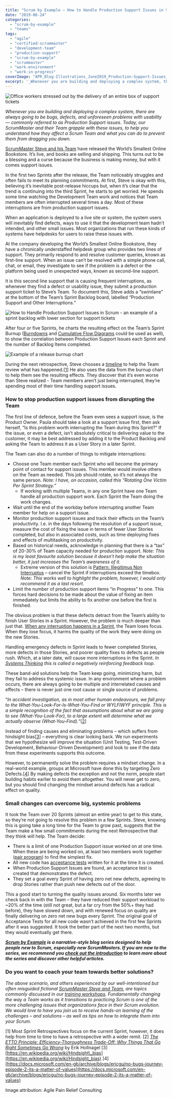 ```yaml
---
title: "Scrum by Example – How to Handle Production Support Issues in Scrum"
date: "2019-06-24"
categories: 
  - "scrum-by-example"
  - "teams"
tags: 
  - "agile"
  - "certified-scrummaster"
  - "development-team"
  - "production-support"
  - "scrum-by-example"
  - "scrummaster"
  - "work-environment"
  - "work-in-progress"
coverImage: "APR_Blog-Illustrations_June2019_Production-Support-Issues_v3.jpg"
excerpt: '_Whenever you are building and deploying a complex system, there are always going to be'
---
```


![Office workers stressed out by the delivery of an entire box of support tickets](src/content/blog/scrum-production-support/images/APR_Blog-Illustrations_June2019_Production-Support-Issues_v3.jpg)

_Whenever you are building and deploying a complex system, there are always going to be bugs, defects, and unforeseen problems with usability — commonly referred to as Production Support issues. Today, our ScrumMaster and their Team grapple with these issues, to help you understand how they affect a Scrum Team and what you can do to prevent them from dragging you down._

[ScrumMaster Steve and his Team](/blog/scrum-by-example) have released the World’s Smallest Online Bookstore. It’s live, and books are selling and shipping. This turns out to be a blessing and a curse because the business is making money, but with it comes support issues.

In the first two Sprints after the release, the Team noticeably struggles and often fails to meet its planning commitments. At first, Steve is okay with this, believing it’s inevitable post-release hiccups but, when it’s clear that the trend is continuing into the third Sprint, he starts to get worried. He spends some time watching the Development Team work and notices that Team members are often interrupted several times a day. Most of these interruptions are from production support issues.

When an application is deployed to a live site or system, the system users will inevitably find defects, ways to use it that the development team hadn’t intended, and other small issues. Most organizations that run these kinds of systems have helpdesks for users to raise these issues with.

At the company developing the World’s Smallest Online Bookstore, they have a chronically understaffed helpdesk group who provides two lines of support. They primarily respond to and resolve customer queries, known as first-line support. When an issue can’t be resolved with a simple phone call, chat, or email, they investigate to see if the problem is a defect or the platform being used in unexpected ways, known as second-line support.

It is this second line support that is causing frequent interruptions, as whenever they find a defect or usability issue, they submit a production support ticket to Steve’s Team. To document this, Steve adds a “swimlane” at the bottom of the Team’s Sprint Backlog board, labelled “Production Support and Other Interruptions.”

![How to Handle Production Support Issues in Scrum - an example of a sprint backlog with lower section for support tickets](src/content/blog/scrum-production-support/images/2019CSM-Sample-Scrum-Task-Board_2-1024x975.jpg)

After four or five Sprints, he charts the resulting effect on the Team’s Sprint Burnup ([Burndowns](/blog/scrummaster-tales-the-trouble-with-sprint-burndowns) and [Cumulative Flow Diagrams](/scrummaster-resources-and-references#estimation) could be used as well), to show the correlation between Production Support Issues each Sprint and the number of Backlog Items completed.

![Example of a release burnup chart](src/content/blog/scrum-production-support/images/Release-Burnup-Support-Issues.jpg)

During the next retrospective, Steve chooses a [timeline](https://www.thekua.com/rant/2006/03/a-retrospective-timeline/) to help the Team review what has happened.\[[1](#footnotes)\] He also uses the data from the burnup chart to help them see the resulting effects. They discover that it’s even worse than Steve realized - Team members aren’t just being interrupted, they’re spending most of their time handling support issues.

### How to stop production support issues from disrupting the Team

The first line of defence, before the Team even sees a support issue, is the Product Owner. Paula should take a look at a support issue first, then ask herself, “Is this problem worth interrupting the Team during this Sprint?” If the issue, or even a defect, isn’t absolutely critical to delivering value to the customer, it may be best addressed by adding it to the Product Backlog and asking the Team to address it as a User Story in a later Sprint.

The Team can also do a number of things to mitigate interruptions:

- Choose one Team member each Sprint who will become the primary point of contact for support issues. This member would involve others on the Team as needed. This job should rotate, so it’s not always the same person. _Note: I have, on occasion, called this “Rotating One Victim Per Sprint Strategy.”_
    - If working with multiple Teams, in any one Sprint have one Team handle all production support work. Each Sprint the Team doing the work changes.
- Wait until the end of the workday before interrupting another Team member for help on a support issue.
- Monitor production support issues and track their effects on the Team’s productivity. I.e. in the days following the resolution of a support issue, measure the cost of fixing the issue in terms of fewer User Stories completed, but also in associated costs, such as time deploying fixes and effects of multitasking on productivity.
- Based on historical needs, acknowledge in planning that there is a “tax” of 20-30% of Team capacity needed for production support. _Note: This is my least favourite solution because it doesn’t help make the situation better, it just increases the Team’s awareness of it._
    - Extreme version of this solution is [Pattern: Illegitimus Non Interruptus](https://sites.google.com/a/scrumplop.org/published-patterns/product-organization-pattern-language/illegitimus-non-interruptus) – cancel the Sprint if interruptions exceed the timebox. _Note: This works well to highlight the problem, however, I would only recommend it as a last resort._
- Limit the number of production support items “in Progress” to one. This forces hard decisions to be made about the value of fixing an item immediately but limits the ability to fix another one before the first is finished.

The obvious problem is that these defects detract from the Team’s ability to finish User Stories in a Sprint. However, the problem is much deeper than just that. [When any interruption happens in a Sprint](/blog/scrum-by-example-scrum-anti-patterns-unplanned-work-disrupting-the-sprint), the Team loses focus. When they lose focus, it harms the quality of the work they were doing on the new Stories.

Handling emergency defects in Sprint leads to fewer completed Stories, more defects in those Stories, and poorer quality fixes to defects as people rush. Which, at a later date, will cause more interruptions in the Sprint. _In [Systems Thinking](/scrummaster-resources-and-references#systems-thinking) this is called a negatively reinforcing feedback loop._

These band-aid solutions help the Team keep going, minimizing harm, but they fail to address the systemic issue. In any environment where a problem occurs, there are always going to be multiple and interrelated causes and effects – there is never just one root cause or single source of problems.

“_In accident investigation, as in most other human endeavours, we fall prey to the What-You-Look-For-Is-What-You-Find or WYLFIWYF principle. This is a simple recognition of the fact that assumptions about what we are going to see (What-You-Look-For), to a large extent will determine what we actually observe (What-You-Find)._”\[[2](#footnotes)\]

Instead of finding causes and eliminating problems – which suffers from hindsight bias\[[3](#footnotes)\] – everything is clear looking back. We run experiments that we hypothesize will improve the situation (Unit Testing, Test-Driven Development, Behaviour-Driven Development) and look to see if the data from these experiments supports this outcome.

However, to permanently solve the problem requires a mindset change. In a real-world example, groups at Microsoft have done this by targeting Zero Defects.\[[4](#footnotes)\] By making defects the exception and not the norm, people start building habits earlier to avoid them altogether. You will never get to zero, but you should find changing the mindset around defects has a radical effect on quality.

### Small changes can overcome big, systemic problems

It took the Team over 20 Sprints (almost an entire year) to get to this state, so they’re not going to resolve this problem in a few Sprints. Steve, knowing this is going take a long time for the Team to grow past, suggests that the Team make a few small commitments during the next Retrospective that they think will help. The Team decide:

- There is a limit of one Production Support issue worked on at one time. When these are being worked on, at least two members work together ([pair program](/scrum-developer-resources-and-references#pair-programming)) to find the simplest fix.
- All new code has [acceptance tests](/scrum-developer-resources-and-references#bdd-atdd-sbe) written for it at the time it is created.
- When Production Support Issues are found, an acceptance test is created that demonstrates the defect.
- They set a goal every Sprint of having zero net new defects, agreeing to drop Stories rather than push new defects out of the door.

This a good start to turning the quality issues around. Six months later we check back in with the Team – they have reduced their support workload to ~20% of the time (still not great, but a far cry from the 50%+ they had before), they have slowed down, and with renewed focus on quality are finally delivering on zero net new bugs every Sprint. The original goal of Acceptance Tests for all new code wasn’t achieved in the first few Sprints after it was suggested. It took the better part of the next two months, but they would eventually get there.

_**[Scrum by Example](/blog/category/scrum-by-example) is a narrative-style blog series designed to help people new to Scrum, especially new ScrumMasters. If you are new to the series, we recommend you [check out the introduction](/blog/scrum-by-example) to learn more about the series and discover other helpful articles.**_

### Do you want to coach your team towards better solutions?

_The above scenario, and others experienced by our well-intentioned but often misguided fictional [ScrumMaster Steve and Team](/blog/scrum-by-example), are topics commonly discussed in our [training workshops](/certified-scrum-agile-training). Fundamentally changing the way a Team works as it transitions to practicing Scrum is one of the more challenging issues that organizations face in their Scrum evolution. We would love to have you join us to receive hands-on learning of the challenges – and solutions – as well as tips on how to integrate them into your Scrum._

\[1\] Most Sprint Retrospectives focus on the current Sprint, however, it does help from time to time to have a retrospective with a wider remit. \[2\] [_The ETTO Principle: Efficiency-Thoroughness Trade-Off: Why Things That Go Right Sometimes Go Wrong_](https://www.amazon.ca/ETTO-Principle-Efficiency-Thoroughness-Trade-Off-Sometimes-ebook/dp/B077315CYY/&tag=notesfromatoo-20) by Erik Hollnagel \[3\] [https://en.wikipedia.org/wiki/Hindsight\_bias](https://en.wikipedia.org/wiki/Hindsight_bias) \[4\] [https://docs.microsoft.com/en-gb/archive/blogs/ericgu/no-bugs-journey-episode-2-its-a-matter-of-values](https://docs.microsoft.com/en-gb/archive/blogs/ericgu/no-bugs-journey-episode-2-its-a-matter-of-values)

Image attribution: Agile Pain Relief Consulting
